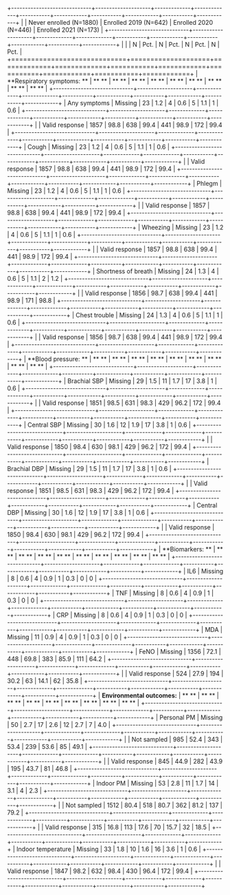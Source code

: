 +-----------------------------+--------------------+-------------+-------------+-----------+------------+-----------+------------+-----------+------------+
|                                                  | Never enrolled (N=1880)   | Enrolled 2019 (N=642)  | Enrolled 2020 (N=446)  | Enrolled 2021 (N=173)  |
+-----------------------------+--------------------+-------------+-------------+-----------+------------+-----------+------------+-----------+------------+
|                             |                    | N           | Pct.        | N         | Pct.       | N         | Pct.       | N         | Pct.       |
+=============================+====================+=============+=============+===========+============+===========+============+===========+============+
| **Respiratory symptoms:  ** | **              ** | **    **    | **    **    | **   **   | **    **   | **   **   | **    **   | **   **   | **    **   |
+-----------------------------+--------------------+-------------+-------------+-----------+------------+-----------+------------+-----------+------------+
| Any symptoms                | Missing            | 23          | 1.2         | 4         | 0.6        | 5         | 1.1        | 1         | 0.6        |
+-----------------------------+--------------------+-------------+-------------+-----------+------------+-----------+------------+-----------+------------+
|                             | Valid response     | 1857        | 98.8        | 638       | 99.4       | 441       | 98.9       | 172       | 99.4       |
+-----------------------------+--------------------+-------------+-------------+-----------+------------+-----------+------------+-----------+------------+
| Cough                       | Missing            | 23          | 1.2         | 4         | 0.6        | 5         | 1.1        | 1         | 0.6        |
+-----------------------------+--------------------+-------------+-------------+-----------+------------+-----------+------------+-----------+------------+
|                             | Valid response     | 1857        | 98.8        | 638       | 99.4       | 441       | 98.9       | 172       | 99.4       |
+-----------------------------+--------------------+-------------+-------------+-----------+------------+-----------+------------+-----------+------------+
| Phlegm                      | Missing            | 23          | 1.2         | 4         | 0.6        | 5         | 1.1        | 1         | 0.6        |
+-----------------------------+--------------------+-------------+-------------+-----------+------------+-----------+------------+-----------+------------+
|                             | Valid response     | 1857        | 98.8        | 638       | 99.4       | 441       | 98.9       | 172       | 99.4       |
+-----------------------------+--------------------+-------------+-------------+-----------+------------+-----------+------------+-----------+------------+
| Wheezing                    | Missing            | 23          | 1.2         | 4         | 0.6        | 5         | 1.1        | 1         | 0.6        |
+-----------------------------+--------------------+-------------+-------------+-----------+------------+-----------+------------+-----------+------------+
|                             | Valid response     | 1857        | 98.8        | 638       | 99.4       | 441       | 98.9       | 172       | 99.4       |
+-----------------------------+--------------------+-------------+-------------+-----------+------------+-----------+------------+-----------+------------+
| Shortness of breath         | Missing            | 24          | 1.3         | 4         | 0.6        | 5         | 1.1        | 2         | 1.2        |
+-----------------------------+--------------------+-------------+-------------+-----------+------------+-----------+------------+-----------+------------+
|                             | Valid response     | 1856        | 98.7        | 638       | 99.4       | 441       | 98.9       | 171       | 98.8       |
+-----------------------------+--------------------+-------------+-------------+-----------+------------+-----------+------------+-----------+------------+
| Chest trouble               | Missing            | 24          | 1.3         | 4         | 0.6        | 5         | 1.1        | 1         | 0.6        |
+-----------------------------+--------------------+-------------+-------------+-----------+------------+-----------+------------+-----------+------------+
|                             | Valid response     | 1856        | 98.7        | 638       | 99.4       | 441       | 98.9       | 172       | 99.4       |
+-----------------------------+--------------------+-------------+-------------+-----------+------------+-----------+------------+-----------+------------+
| **Blood pressure:        ** | **              ** | **    **    | **    **    | **   **   | **    **   | **   **   | **    **   | **   **   | **    **   |
+-----------------------------+--------------------+-------------+-------------+-----------+------------+-----------+------------+-----------+------------+
| Brachial SBP                | Missing            | 29          | 1.5         | 11        | 1.7        | 17        | 3.8        | 1         | 0.6        |
+-----------------------------+--------------------+-------------+-------------+-----------+------------+-----------+------------+-----------+------------+
|                             | Valid response     | 1851        | 98.5        | 631       | 98.3       | 429       | 96.2       | 172       | 99.4       |
+-----------------------------+--------------------+-------------+-------------+-----------+------------+-----------+------------+-----------+------------+
| Central SBP                 | Missing            | 30          | 1.6         | 12        | 1.9        | 17        | 3.8        | 1         | 0.6        |
+-----------------------------+--------------------+-------------+-------------+-----------+------------+-----------+------------+-----------+------------+
|                             | Valid response     | 1850        | 98.4        | 630       | 98.1       | 429       | 96.2       | 172       | 99.4       |
+-----------------------------+--------------------+-------------+-------------+-----------+------------+-----------+------------+-----------+------------+
| Brachial DBP                | Missing            | 29          | 1.5         | 11        | 1.7        | 17        | 3.8        | 1         | 0.6        |
+-----------------------------+--------------------+-------------+-------------+-----------+------------+-----------+------------+-----------+------------+
|                             | Valid response     | 1851        | 98.5        | 631       | 98.3       | 429       | 96.2       | 172       | 99.4       |
+-----------------------------+--------------------+-------------+-------------+-----------+------------+-----------+------------+-----------+------------+
| Central DBP                 | Missing            | 30          | 1.6         | 12        | 1.9        | 17        | 3.8        | 1         | 0.6        |
+-----------------------------+--------------------+-------------+-------------+-----------+------------+-----------+------------+-----------+------------+
|                             | Valid response     | 1850        | 98.4        | 630       | 98.1       | 429       | 96.2       | 172       | 99.4       |
+-----------------------------+--------------------+-------------+-------------+-----------+------------+-----------+------------+-----------+------------+
| **Biomarkers:            ** | **              ** | **    **    | **    **    | **   **   | **    **   | **   **   | **    **   | **   **   | **    **   |
+-----------------------------+--------------------+-------------+-------------+-----------+------------+-----------+------------+-----------+------------+
| IL6                         | Missing            | 8           | 0.6         | 4         | 0.9        | 1         | 0.3        | 0         | 0          |
+-----------------------------+--------------------+-------------+-------------+-----------+------------+-----------+------------+-----------+------------+
| TNF                         | Missing            | 8           | 0.6         | 4         | 0.9        | 1         | 0.3        | 0         | 0          |
+-----------------------------+--------------------+-------------+-------------+-----------+------------+-----------+------------+-----------+------------+
| CRP                         | Missing            | 8           | 0.6         | 4         | 0.9        | 1         | 0.3        | 0         | 0          |
+-----------------------------+--------------------+-------------+-------------+-----------+------------+-----------+------------+-----------+------------+
| MDA                         | Missing            | 11          | 0.9         | 4         | 0.9        | 1         | 0.3        | 0         | 0          |
+-----------------------------+--------------------+-------------+-------------+-----------+------------+-----------+------------+-----------+------------+
| FeNO                        | Missing            | 1356        | 72.1        | 448       | 69.8       | 383       | 85.9       | 111       | 64.2       |
+-----------------------------+--------------------+-------------+-------------+-----------+------------+-----------+------------+-----------+------------+
|                             | Valid response     | 524         | 27.9        | 194       | 30.2       | 63        | 14.1       | 62        | 35.8       |
+-----------------------------+--------------------+-------------+-------------+-----------+------------+-----------+------------+-----------+------------+
| **Environmental outcomes:** | **              ** | **    **    | **    **    | **   **   | **    **   | **   **   | **    **   | **   **   | **    **   |
+-----------------------------+--------------------+-------------+-------------+-----------+------------+-----------+------------+-----------+------------+
| Personal PM                 | Missing            | 50          | 2.7         | 17        | 2.6        | 12        | 2.7        | 7         | 4.0        |
+-----------------------------+--------------------+-------------+-------------+-----------+------------+-----------+------------+-----------+------------+
|                             | Not sampled        | 985         | 52.4        | 343       | 53.4       | 239       | 53.6       | 85        | 49.1       |
+-----------------------------+--------------------+-------------+-------------+-----------+------------+-----------+------------+-----------+------------+
|                             | Valid response     | 845         | 44.9        | 282       | 43.9       | 195       | 43.7       | 81        | 46.8       |
+-----------------------------+--------------------+-------------+-------------+-----------+------------+-----------+------------+-----------+------------+
| Indoor PM                   | Missing            | 53          | 2.8         | 11        | 1.7        | 14        | 3.1        | 4         | 2.3        |
+-----------------------------+--------------------+-------------+-------------+-----------+------------+-----------+------------+-----------+------------+
|                             | Not sampled        | 1512        | 80.4        | 518       | 80.7       | 362       | 81.2       | 137       | 79.2       |
+-----------------------------+--------------------+-------------+-------------+-----------+------------+-----------+------------+-----------+------------+
|                             | Valid response     | 315         | 16.8        | 113       | 17.6       | 70        | 15.7       | 32        | 18.5       |
+-----------------------------+--------------------+-------------+-------------+-----------+------------+-----------+------------+-----------+------------+
| Indoor temperature          | Missing            | 33          | 1.8         | 10        | 1.6        | 16        | 3.6        | 1         | 0.6        |
+-----------------------------+--------------------+-------------+-------------+-----------+------------+-----------+------------+-----------+------------+
|                             | Valid response     | 1847        | 98.2        | 632       | 98.4       | 430       | 96.4       | 172       | 99.4       |
+-----------------------------+--------------------+-------------+-------------+-----------+------------+-----------+------------+-----------+------------+
